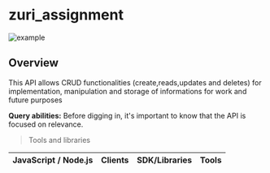 # zuri_assignment

![example](https://user-images.githubusercontent.com/72243506/118078934-fb110000-b36b-11eb-9945-bfb1c418cf9e.png)

## Overview

This API allows CRUD functionalities (create,reads,updates and deletes) for
implementation, manipulation and storage of informations for work and future
purposes

**Query abilities:** Before digging in, it's important to know that the API is
focused on relevance.

> Tools and libraries

| **JavaScript / Node.js** | Clients | SDK/Libraries | Tools |
| ------------------------ | ------- | ------------- | ----- |
